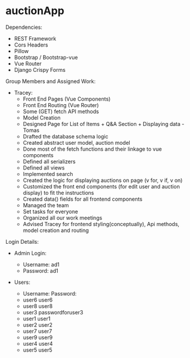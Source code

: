 # auctionApp

Dependencies:
- REST Framework
- Cors Headers
- Pillow
- Bootstrap / Bootstrap-vue
- Vue Router
- Django Crispy Forms


Group Members and Assigned Work:
- Tracey: 
	- Front End Pages (Vue Components)
	- Front End Routing (Vue Router)
	- Some (GET) fetch API methods 
	- Model Creation
	- Designed Page for List of Items + Q&A Section + Displaying data
-Tomas
	- Drafted the database schema logic
	- Created abstract user model, auction model
	- Done most of the fetch functions and their linkage to vue components
	- Defined all serializers
	- Defined all views
	- Implemented search
	- Created the logic for displaying auctions on page (v for, v if, v on)
	- Customized the front end components (for edit user and auction display) to fit the instructions
	- Created data() fields for all frontend components
	- Managed the team
	- Set tasks for everyone
	- Organized all our work meetings
	- Advised Tracey for frontend styling(conceptually), Api methods, model creation and routing




Login Details:
- Admin Login:
	- Username: ad1
	- Password: ad1

- Users:
	- Username:	Password:
	- user6 user6
	- user8 user8
	- user3 passwordforuser3
	- user1 user1
	- user2 user2
	- user7 user7
	- user9 user9
	- user4 user4
	- user5 user5